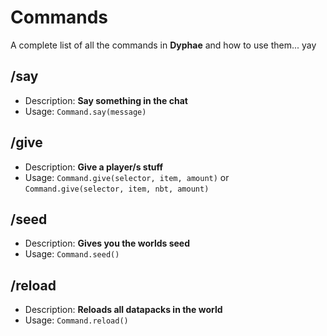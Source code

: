 # Commands
A complete list of all the commands in **Dyphae** and how to use them... yay
<br>

## /say
- Description: **Say something in the chat**
- Usage:
`Command.say(message)`

## /give
- Description: **Give a player/s stuff**
- Usage:
`Command.give(selector, item, amount)` or `Command.give(selector, item, nbt, amount)`

## /seed
- Description: **Gives you the worlds seed**
- Usage:
`Command.seed()`

## /reload
- Description: **Reloads all datapacks in the world**
- Usage:
`Command.reload()`